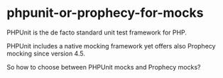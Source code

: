 # phpunit-or-prophecy-for-mocks

PHPUnit is the de facto standard unit test framework for PHP. 

PHPUnit includes a native mocking framework yet offers also Prophecy mocking since version 4.5. 

So how to choose between PHPUnit mocks and Prophecy mocks?
